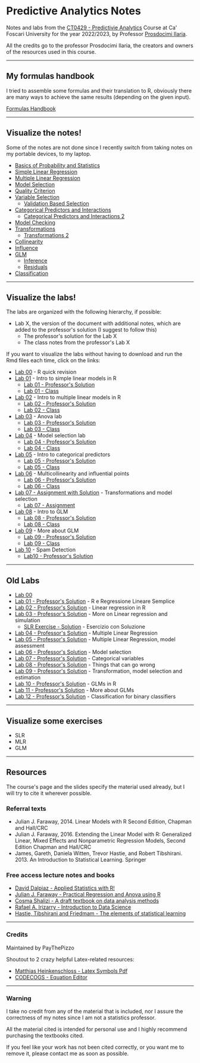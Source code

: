 # Predictive Analytics Notes
Notes and labs from the [CT0429 - Predictivie Analytics](https://www.unive.it/data/course/339919/programma) Course at Ca' Foscari University for the year 2022/2023, by Professor [Prosdocimi Ilaria](https://www.unive.it/data/people/19166744).

All the credits go to the professor Prosdocimi Ilaria, the creators and owners of the resources used in this course.

---

## My formulas handbook
I tried to assemble some formulas and their translation to R, obviously there are many ways to achieve the same results (depending on the given input).

[Formulas Handbook](https://htmlpreview.github.io/?https://github.com/PayThePizzo/Predictive-Analysis-Notes/blob/main/Formulas%20Handbook/Formulas.html)

---

## Visualize the notes!
Some of the notes are not done since I recently switch from taking notes on my portable devices, to my laptop.

* [Basics of Probability and Statistics](https://github.com/PayThePizzo/Predictive-Analysis-Notes/blob/main/Theory/0%20-%20BASICS.md)
* [Simple Linear Regression](https://github.com/PayThePizzo/Predictive-Analysis-Notes/blob/main/Theory/1%20-%20SLR.md)
* [Multiple Linear Regression](https://github.com/PayThePizzo/Predictive-Analysis-Notes/blob/main/Theory/2%20-%20MLR.md)
* [Model Selection](https://github.com/PayThePizzo/Predictive-Analysis-Notes/blob/main/Theory/3%20-%20MS.md)
* [Quality Criterion](https://github.com/PayThePizzo/Predictive-Analysis-Notes/blob/main/Theory/4%20-%20QC.md)
* [Variable Selection](https://github.com/PayThePizzo/Predictive-Analysis-Notes/blob/main/Theory/4.1%20-%20VS.md)
  * [Validation Based Selection](https://github.com/PayThePizzo/Predictive-Analysis-Notes/blob/main/Theory/4.2%20-%20VBS.md)
* [Categorical Predictors and Interactions](https://github.com/PayThePizzo/Predictive-Analysis-Notes/blob/main/Theory/5%20-%20CPI.md)
  * [Categorical Predictors and Interactions 2](https://github.com/PayThePizzo/Predictive-Analysis-Notes/blob/main/Theory/5.1%20CPI2.md)
* [Model Checking](https://github.com/PayThePizzo/Predictive-Analysis-Notes/blob/main/Theory/6%20-%20MC.md)
* [Transformations](https://github.com/PayThePizzo/Predictive-Analysis-Notes/blob/main/Theory/7%20-%20TRANSFORMATIONS.md)
  * [Transformations 2](https://github.com/PayThePizzo/Predictive-Analysis-Notes/blob/main/Theory/7.1%20-%20TRANSFORMATIONS2.md)
* [Collinearity](https://github.com/PayThePizzo/Predictive-Analysis-Notes/blob/main/Theory/8%20-%20COLINEARITY.md)
* [Influence](https://github.com/PayThePizzo/Predictive-Analysis-Notes/blob/main/Theory/9%20-%20INFLUENCE.md)
* [GLM](https://github.com/PayThePizzo/Predictive-Analysis-Notes/blob/main/Theory/10%20-%20GLM.md)
  * [Inference](https://github.com/PayThePizzo/Predictive-Analysis-Notes/blob/main/Theory/10.1%20-%20INFERENCE.md)
  * [Residuals](https://github.com/PayThePizzo/Predictive-Analysis-Notes/blob/main/Theory/10.2%20-%20GLM%20RES.md)
* [Classification](https://github.com/PayThePizzo/Predictive-Analysis-Notes/blob/main/Theory/11%20-%20CLASSIFICATION.md)

---

## Visualize the labs!
The labs are organized with the following hierarchy, if possible:
* Lab X, the version of the document with additional notes, which are added to the professor's solution (I suggest to follow this)
  * The professor's solution for the Lab X
  * The class notes from the professor's Lab X

If you want to visualize the labs without having to download and run the Rmd files each time, click on the links:
* [Lab 00](https://htmlpreview.github.io/?https://github.com/PayThePizzo/Predictive-Analysis-Notes/blob/main/Labs/lab00/lab00.html) - R quick revision
* [Lab 01](https://htmlpreview.github.io/?https://github.com/PayThePizzo/Predictive-Analysis-Notes/blob/main/Labs/lab01/lab01.html) - Intro to simple linear models in R
  * [Lab 01 - Professor's Solution](https://htmlpreview.github.io/?https://github.com/PayThePizzo/Predictive-Analysis-Notes/blob/main/Labs/lab01/lab01_sol.html)
  * [Lab 01 - Class](https://htmlpreview.github.io/?https://github.com/PayThePizzo/Predictive-Analysis-Notes/blob/main/Labs/lab01/lab01_class.html)
* [Lab 02](https://htmlpreview.github.io/?https://github.com/PayThePizzo/Predictive-Analysis-Notes/blob/main/Labs/lab02/lab02.html) - Intro to multiple linear models in R
  * [Lab 02 - Professor's Solution](https://htmlpreview.github.io/?https://github.com/PayThePizzo/Predictive-Analysis-Notes/blob/main/Labs/lab02/lab02_sol.html)
  * [Lab 02 - Class](https://htmlpreview.github.io/?https://github.com/PayThePizzo/Predictive-Analysis-Notes/blob/main/Labs/lab02/lab02_class.html)
* [Lab 03](https://htmlpreview.github.io/?https://github.com/PayThePizzo/Predictive-Analysis-Notes/blob/main/Labs/lab03/lab03.html) - Anova lab
  * [Lab 03 - Professor's Solution](https://htmlpreview.github.io/?https://github.com/PayThePizzo/Predictive-Analysis-Notes/blob/main/Labs/lab03/lab03_sol.html)
  * [Lab 03 - Class](https://htmlpreview.github.io/?https://github.com/PayThePizzo/Predictive-Analysis-Notes/blob/main/Labs/lab03/lab03_class.html)
* [Lab 04](https://htmlpreview.github.io/?https://github.com/PayThePizzo/Predictive-Analysis-Notes/blob/main/Labs/lab04/lab04.html) - Model selection lab
  * [Lab 04 - Professor's Solution](https://htmlpreview.github.io/?https://github.com/PayThePizzo/Predictive-Analysis-Notes/blob/main/Labs/lab04/lab04_sol.html)
  * [Lab 04 - Class](https://htmlpreview.github.io/?https://github.com/PayThePizzo/Predictive-Analysis-Notes/blob/main/Labs/lab04/lab04_class.html)
* [Lab 05](https://htmlpreview.github.io/?https://github.com/PayThePizzo/Predictive-Analysis-Notes/blob/main/Labs/lab05/lab05.html) - Intro to categorical predictors
  * [Lab 05 - Professor's Solution](https://htmlpreview.github.io/?https://github.com/PayThePizzo/Predictive-Analysis-Notes/blob/main/Labs/lab05/lab05_sol.html)
  * [Lab 05 - Class](https://htmlpreview.github.io/?https://github.com/PayThePizzo/Predictive-Analysis-Notes/blob/main/Labs/lab05/lab05_class.html)
* [Lab 06](https://htmlpreview.github.io/?https://github.com/PayThePizzo/Predictive-Analysis-Notes/blob/main/Labs/lab06/lab06.html) - Multicollinearity and influential points
  * [Lab 06 - Professor's Solution](https://htmlpreview.github.io/?https://github.com/PayThePizzo/Predictive-Analysis-Notes/blob/main/Labs/lab06/lab06_sol.html)
  * [Lab 06 - Class](https://htmlpreview.github.io/?https://github.com/PayThePizzo/Predictive-Analysis-Notes/blob/main/Labs/lab06/lab06_class.html)
* [Lab 07 - Assignment with Solution](https://htmlpreview.github.io/?https://github.com/PayThePizzo/Predictive-Analysis-Notes/blob/main/Labs/lab07/lab07_sol.html) - Transformations and model selection
  * [Lab 07 - Assignment](https://htmlpreview.github.io/?https://github.com/PayThePizzo/Predictive-Analysis-Notes/blob/main/Labs/lab07/lab07_assignment.html)
* [Lab 08](https://htmlpreview.github.io/?https://github.com/PayThePizzo/Predictive-Analysis-Notes/blob/main/Labs/lab08/lab08.html) - Intro to GLM
  * [Lab 08 - Professor's Solution](https://htmlpreview.github.io/?https://github.com/PayThePizzo/Predictive-Analysis-Notes/blob/main/Labs/lab08/lab08_sol.html) 
  * [Lab 08 - Class](https://htmlpreview.github.io/?https://github.com/PayThePizzo/Predictive-Analysis-Notes/blob/main/Labs/lab08/lab08_class.html) 
* [Lab 09](https://htmlpreview.github.io/?https://github.com/PayThePizzo/Predictive-Analysis-Notes/blob/main/Labs/lab09/lab09.html) - More about GLM
  * [Lab 09 - Professor's Solution](https://htmlpreview.github.io/?https://github.com/PayThePizzo/Predictive-Analysis-Notes/blob/main/Labs/lab09/lab09_sol.html)
  * [Lab 09 - Class](https://htmlpreview.github.io/?https://github.com/PayThePizzo/Predictive-Analysis-Notes/blob/main/Labs/lab09/lab09_class.html)
* [Lab 10](https://htmlpreview.github.io/?https://github.com/PayThePizzo/Predictive-Analysis-Notes/blob/main/Labs/lab10/lab10.html) - Spam Detection
  * [Lab10 - Professor's Solution](https://htmlpreview.github.io/?https://github.com/PayThePizzo/Predictive-Analysis-Notes/blob/main/Labs/lab10/lab10_sol.html)

---

## Old Labs

* [Lab 00](https://htmlpreview.github.io/?https://github.com/PayThePizzo/Predictive-Analysis-Notes/blob/main/Labs/lab00/lab00.html) 
* [Lab 01 - Professor's Solution](https://htmlpreview.github.io/?https://github.com/PayThePizzo/Predictive-Analysis-Notes/blob/main/Old%20Labs/Lab%2001/lab01.html) - R e Regressione Lineare Semplice
* [Lab 02 - Professor's Solution](https://htmlpreview.github.io/?https://github.com/PayThePizzo/Predictive-Analysis-Notes/blob/main/Old%20Labs/Lab%2002/lab02.html) - Linear regression in R
* [Lab 03 - Professor's Solution](https://htmlpreview.github.io/?https://github.com/PayThePizzo/Predictive-Analysis-Notes/blob/main/Old%20Labs/Lab%2003/lab03.html) - More on Linear regression and simulation
  * [SLR Exercise - Solution](https://htmlpreview.github.io/?https://github.com/PayThePizzo/Predictive-Analysis-Notes/blob/main/Old%20Labs/Lab%2004/labInteract_soluzione.html) - Esercizio con Soluzione
* [Lab 04 - Professor's Solution](https://htmlpreview.github.io/?https://github.com/PayThePizzo/Predictive-Analysis-Notes/blob/main/Old%20Labs/Lab%2004/lab04_multiple.html) - Multiple Linear Regression
* [Lab 05 - Professor's Solution](https://htmlpreview.github.io/?https://github.com/PayThePizzo/Predictive-Analysis-Notes/blob/main/Old%20Labs/Lab%2005/lab05_modTesting.html) - Multiple Linear Regression, model assessment
* [Lab 06 - Professor's Solution](https://htmlpreview.github.io/?https://github.com/PayThePizzo/Predictive-Analysis-Notes/blob/main/Old%20Labs/Lab%2006/lab_06.html) -  Model selection
* [Lab 07 - Professor's Solution](https://htmlpreview.github.io/?https://github.com/PayThePizzo/Predictive-Analysis-Notes/blob/main/Old%20Labs/Lab%2007/lab07.html) - Categorical variables
* [Lab 08 - Professor's Solution](https://htmlpreview.github.io/?https://github.com/PayThePizzo/Predictive-Analysis-Notes/blob/main/Old%20Labs/Lab%2008/lab08_CollinInfluence.html) - Things that can go wrong
* [Lab 09 - Professor's Solution](https://htmlpreview.github.io/?https://github.com/PayThePizzo/Predictive-Analysis-Notes/blob/main/Old%20Labs/Lab%2009/la09_mlrRecap.html) - Transformation, model selection and estimation
* [Lab 10 - Professor's Solution](https://htmlpreview.github.io/?https://github.com/PayThePizzo/Predictive-Analysis-Notes/blob/main/Old%20Labs/Lab%2010/lab10_introGLM.html) - GLMs in R
* [Lab 11 - Professor's Solution](https://htmlpreview.github.io/?https://github.com/PayThePizzo/Predictive-Analysis-Notes/blob/main/Old%20Labs/Lab%2011/lab11_moreOnGLM.html) - More about GLMs
* [Lab 12 - Professor's Solution](https://htmlpreview.github.io/?https://github.com/PayThePizzo/Predictive-Analysis-Notes/blob/main/Old%20Labs/Lab%2012/lab12_spamDetection.html) - Classification for binary classifiers


---

## Visualize some exercises
* SLR
* MLR
* GLM

---
## Resources 
The course's page and the slides specify the material used already, but I will try to cite it wherever possible.

### Referral texts
* Julian J. Faraway, 2014. Linear Models with R Second Edition, Chapman and Hall/CRC
* Julian J. Faraway, 2016. Extending the Linear Model with R: Generalized Linear, Mixed Effects and Nonparametric Regression Models, Second Edition Chapman and Hall/CRC
* James, Gareth, Daniela Witten, Trevor Hastie, and Robert Tibshirani. 2013. An Introduction to Statistical Learning. Springer

### Free access lecture notes and books
* [David Dalpiaz - Applied Statistics with R!](https://book.stat420.org/)
* [Julian J. Faraway - Practical Regression and Anova using R](https://cran.r-project.org/doc/contrib/Faraway-PRA.pdf)
* [Cosma Shalizi - A draft textbook on data analysis methods](https://www.stat.cmu.edu/~cshalizi/ADAfaEPoV/)
* [Rafael A. Irizarry - Introduction to Data Science](http://rafalab.dfci.harvard.edu/dsbook/)
* [Hastie, Tibshirani and Friedmam - The elements of statistical learning](https://hastie.su.domains/ElemStatLearn/download.html)

---
### Credits
Maintained by PayThePizzo

Shoutout to 2 crazy helpful Latex-related resources:
* [Matthias Heinkenschloss - Latex Symbols Pdf](https://www.cmor-faculty.rice.edu/~heinken/latex/symbols.pdf)
* [CODECOGS - Equation Editor](https://latex.codecogs.com/eqneditor/editor.php)

---
### Warning
I take no credit from any of the material that is included, nor I assure the correctness of my notes since I am not a statistics professor. 

All the material cited is intended for personal use and I highly recommend purchasing 
the textbooks cited.

If you feel like your work has not been cited correctly, or you want me to remove it, please contact me as soon as possible.